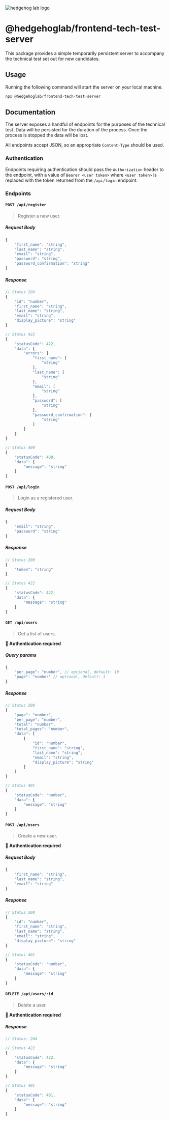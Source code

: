 ![hedgehog lab logo](https://github.com/hedgehoglab-engineering/frontend-tech-test-server/raw/main/assets/images/hhl-logo-dark.png)

# @hedgehoglab/frontend-tech-test-server

This package provides a simple temporarily persistent server to accompany the technical test set out for new candidates.

## Usage

Running the following command will start the server on your local machine.

```js
npx @hedgehoglab/frontend-tech-test-server
```

## Documentation

The server exposes a handful of endpoints for the purposes of the technical test. Data will be persisted for the duration of the process. Once the process is stopped the data will be lost.

All endpoints accept JSON, so an appropriate `Content-Type` should be used.

### Authentication

Endpoints requiring authentication should pass the `Authorization` header to the endpoint, with a value of `Bearer <user token>` where `<user token>` is replaced with the token returned from the `/api/login` endpoint.

### Endpoints

#### `POST /api/register`

> Register a new user.

##### Request Body

```js
{
    "first_name": "string",
    "last_name": "string",
    "email": "string",
    "password": "string",
    "password_confirmation": "string"
}
```

##### Response

```js
// Status 200
{
    "id": "number",
    "first_name": "string",
    "last_name": "string",
    "email": "string",
    "display_picture": "string"
}
```

```js
// Status 422
{
    "statusCode": 422,
    "data": {
        "errors": {
            "first_name": [
                "string"
            ],
            "last_name": [
                "string"
            ],
            "email": [
                "string"
            ],
            "password": [
                "string"
            ],
            "password_confirmation": [
                "string"
            ]
        }
    }
}
```

```js
// Status 409
{
    "statusCode": 409,
    "data": {
        "message": "string"
    }
}
```

#### `POST /api/login`

> Login as a registered user.

##### Request Body

```js
{
    "email": "string",
    "password": "string"
}
```

##### Response

```js
// Status 200
{
    "token": "string"
}
```

```js
// Status 422
{
    "statusCode": 422,
    "data": {
        "message": "string"
    }
}
```

#### `GET /api/users`

> Get a list of users.
 
**🔐 Authentication required**

##### Query params

```js
{
    "per_page": "number", // optional, default: 10
    "page": "number" // optional, default: 1
}
```

##### Response

```js
// Status 200
{
    "page": "number",
    "per_page": "number",
    "total": "number",
    "total_pages": "number",
    "data": [
        {
            "id": "number",
            "first_name": "string",
            "last_name": "string",
            "email": "string",
            "display_picture": "string"
        }
    ]
}
```

```js
// Status 401
{
    "statusCode": "number",
    "data": {
        "message": "string"
    }
}
```

#### `POST /api/users`

> Create a new user.

**🔐 Authentication required**

##### Request Body

```js
{
    "first_name": "string",
    "last_name": "string",
    "email": "string"
}
```

##### Response

```js
// Status 200
{
    "id": "number",
    "first_name": "string",
    "last_name": "string",
    "email": "string",
    "display_picture": "string"
}
```

```js
// Status 401
{
    "statusCode": "number",
    "data": {
        "message": "string"
    }
}
```

#### `DELETE /api/users/:id`

> Delete a user.

**🔐 Authentication required**

##### Response

```js
// Status: 204
```

```js
// Status 422
{
    "statusCode": 422,
    "data": {
        "message": "string"
    }
}
```

```js
// Status 401
{
    "statusCode": 401,
    "data": {
        "message": "string"
    }
}
```
